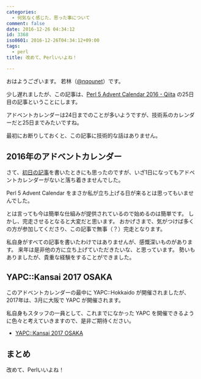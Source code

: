 ```yaml
---
categories:
  - 何気なく感じた、思った事について
comment: false
date: 2016-12-26 04:34:12
id: 3368
iso8601: 2016-12-26T04:34:12+09:00
tags:
  - perl
title: 改めて、Perlいいよね！

---
```


<p>おはようございます。
若林（<a href="https://twitter.com/nqounet">@nqounet</a>）です。</p>

<p>少し遅れましたが、この記事は、<a href="http://qiita.com/advent-calendar/2016/perl5">Perl 5 Advent Calendar 2016 - Qiita</a> の25日目の記事ということにします。</p>

<p>アドベントカレンダーは24日までのことが多いようですが、技術系のカレンダーだと25日までみたいですね。</p>

<p>最初にお断りしておくと、この記事に技術的な話はありません。</p>

<h2>2016年のアドベントカレンダー</h2>

<p>さて、<a href="/2016/12/01/010847">初日の記事</a>を書いたときにも思ったのですが、いざ1日になってもアドベントカレンダーがないと落ち着きませんでした。</p>

<p>Perl 5 Advent Calendar をまさか私が立ち上げる日が来るとは思ってもいませんでした。</p>

<p>とは言っても今は簡単な仕組みが提供されているので始めるのは簡単です。
しかし、完走させるとなると大変だと思います。
おかげさまで、気がつけば多くの方が参加してくださり、この記事で無事（？）完走となります。</p>

<p>私自身がすべての記事を書いたわけではありませんが、感慨深いものがあります。
来年は是非他の方に立ち上げていただきたいな、と思っています。
勢いもありましたが、貴重な経験をすることができました。</p>

<h2>YAPC::Kansai 2017 OSAKA</h2>

<p>このアドベントカレンダーの最中に YAPC::Hokkaido が開催されましたが、2017年は、3月に大阪で YAPC が開催されます。</p>

<p>私自身もスタッフの一員として、これまでになかった YAPC を開催できるように色々と考えていきますので、是非ご期待ください。</p>

<ul>
<li><a href="http://yapcjapan.org/2017kansai/">YAPC::Kansai 2017 OSAKA</a></li>
</ul>

<h2>まとめ</h2>

<p>改めて、Perlいいよね！</p>
    	